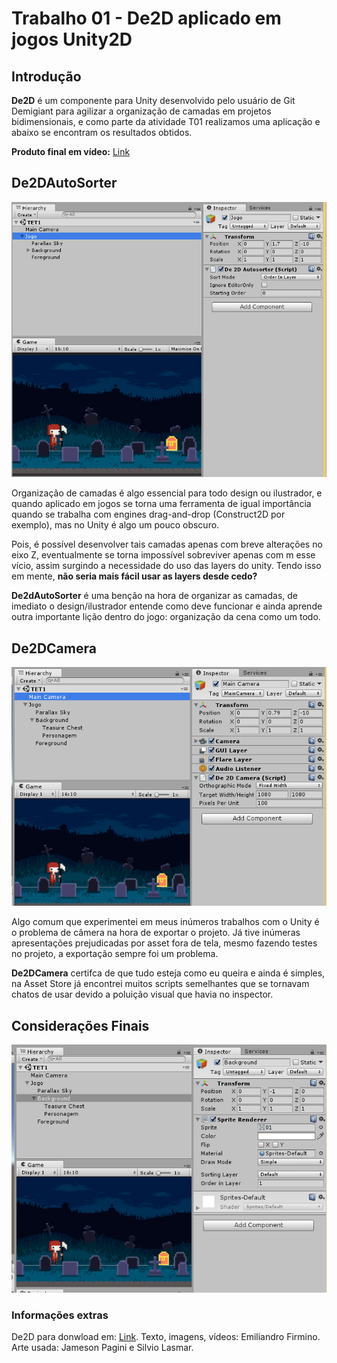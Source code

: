 # Trabalho 01 - De2D aplicado em jogos Unity2D

## **Introdução**
**De2D** é um componente para Unity desenvolvido pelo usuário de Git Demigiant para agilizar a organização de camadas em projetos bidimensionais, e como parte da atividade T01 realizamos uma aplicação e abaixo se encontram os resultados obtidos.

**Produto final em vídeo:** [Link](https://youtu.be/xds5KW7ZZio)

## **De2DAutoSorter**
![Aplicacao](TE01Screenshots/TET1.PNG "Aplicação desenvolvida")

Organização de camadas é algo essencial para todo design ou ilustrador, e quando aplicado em jogos se torna uma ferramenta de igual importância quando se trabalha com engines drag-and-drop (Construct2D por exemplo), mas no Unity é algo um pouco obscuro.

Pois, é possível desenvolver tais camadas apenas com breve alterações no eixo Z, eventualmente se torna impossível sobreviver apenas com m esse vício, assim surgindo a necessidade do uso das layers do unity. Tendo isso em mente, __não seria mais fácil usar as layers desde cedo?__

**De2dAutoSorter** é uma benção na hora de organizar as camadas, de imediato o design/ilustrador entende como deve funcionar e ainda aprende outra importante lição dentro do jogo: organização da cena como um todo.


## **De2DCamera**
![Aplicacao](TE01Screenshots/TET1-04.PNG "Aplicação desenvolvida")

Algo comum que experimentei em meus inúmeros trabalhos com o Unity é o problema de câmera na hora de exportar o projeto. Já tive inúmeras apresentações prejudicadas por asset fora de tela, mesmo fazendo testes no projeto, a exportação sempre foi um problema.

**De2DCamera** certifca de que tudo esteja como eu queira e ainda é simples, na Asset Store já encontrei muitos scripts semelhantes que se tornavam chatos de usar devido a poluição visual que havia no inspector.


## **Considerações Finais**
![Aplicacao](TE01Screenshots/TET1-01.PNG "Aplicação desenvolvida")


### Informações extras
De2D para donwload em: [Link](https://github.com/Demigiant/demilib/wiki/De2D).
Texto, imagens, vídeos: Emiliandro Firmino.
Arte usada: Jameson Pagini e Silvio Lasmar.